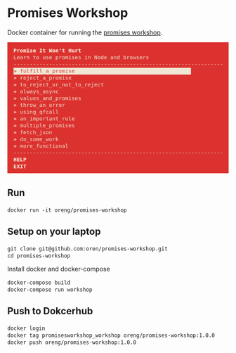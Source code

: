 # Promises Workshop

Docker container for running the [promises workshop](https://github.com/stevekane/promise-it-wont-hurt).

![pic](workshop.png)

## Run

    docker run -it oreng/promises-workshop

## Setup on your laptop

    git clone git@github.com:oren/promises-workshop.git
    cd promises-workshop

Install docker and docker-compose

    docker-compose build
    docker-compose run workshop

## Push to Dokcerhub

    docker login
    docker tag promisesworkshop_workshop oreng/promises-workshop:1.0.0
    docker push oreng/promises-workshop:1.0.0
